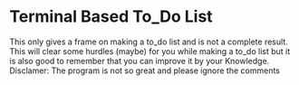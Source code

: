 # Terminal Based To_Do List
This only gives a frame on making a to_do list and is not a complete result.  This will clear some hurdles (maybe) for you while making a to_do list but it is also good to remember that you can improve it by your Knowledge.    Disclamer: The program is not so great and please ignore the comments
